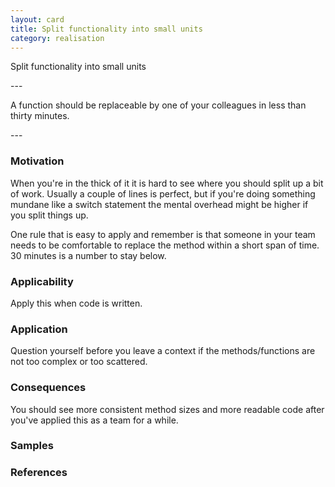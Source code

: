 ```yaml
---
layout: card
title: Split functionality into small units
category: realisation
---
```

<p>Split functionality into small units</p>
---
<p>A function should be replaceable by one of your colleagues in less than thirty minutes.</p>
---

### Motivation

When you're in the thick of it it is hard to see where you should split up a bit of work. Usually a couple of lines is perfect, but if you're doing something mundane like a switch statement the mental overhead might be higher if you split things up.

One rule that is easy to apply and remember is that someone in your team needs to be comfortable to replace the method within a short span of time. 30 minutes is a number to stay below.

### Applicability

Apply this when code is written.

### Application

Question yourself before you leave a context if the methods/functions are not too complex or too scattered.

### Consequences

You should see more consistent method sizes and more readable code after you've applied this as a team for a while.

### Samples

### References
